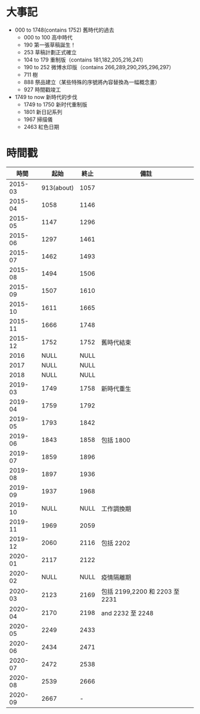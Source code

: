 # 大事記
  - 000 to 1748(contains 1752) 舊時代的過去
    + 000 to 100 高中時代
    + 190 第一張草稿誕生！
    + 253 草稿計劃正式確立
    + 104 to 179 重制版（contains 181,182,205,216,241）
    + 190 to 252 微博水印版（contains 266,289,290,295,296,297）
    + 711 樹
    + 888 祭品建立（某些特殊的序號將內容替換為一幅概念畫）
    + 927 時間戳竣工
  - 1749 to now 新時代的步伐
    - 1749 to 1750 新时代重制版
    - 1801 新日記系列
    - 1967 掃描儀
    - 2463 紅色日期

# 時間戳
時間|起始|終止|備註
-|-|-|-
2015-03|913(about)|1057|
2015-04|1058|1146
2015-05|1147|1296
2015-06|1297|1461
2015-07|1462|1493
2015-08|1494|1506
2015-09|1507|1610
2015-10|1611|1665
2015-11|1666|1748
2015-12|1752|1752|舊時代結束
2016   |NULL|NULL|
2017   |NULL|NULL|
2018   |NULL|NULL|
2019-03|1749|1758|新時代重生
2019-04|1759|1792
2019-05|1793|1842
2019-06|1843|1858|包括 1800
2019-07|1859|1896
2019-08|1897|1936
2019-09|1937|1968
2019-10|NULL|NULL|工作調換期
2019-11|1969|2059
2019-12|2060|2116|包括 2202
2020-01|2117|2122|
2020-02|NULL|NULL|疫情隔離期
2020-03|2123|2169|包括 2199,2200 和 2203 至 2231
2020-04|2170|2198| and 2232 至 2248
2020-05|2249|2433|
2020-06|2434|2471|
2020-07|2472|2538|
2020-08|2539|2666|
2020-09|2667|-|

